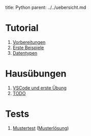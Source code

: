 title: Python
parent: ../../uebersicht.md

# Tutorial
1. [Vorbereitungen]({filename}installation.md)
1. [Erste Beispiele]({filename}beispiele.md)
1. [Datentypen]({filename}datentypen.md)

# Hausübungen
1. [VSCode und erste Übung]({filename}homework1.md)
1. [TODO]({filename}homework2.md)

# Tests
1. [Mustertest]({filename}python_test.zip) ([Musterlösung]({filename}python_test_sample_solution.zip))